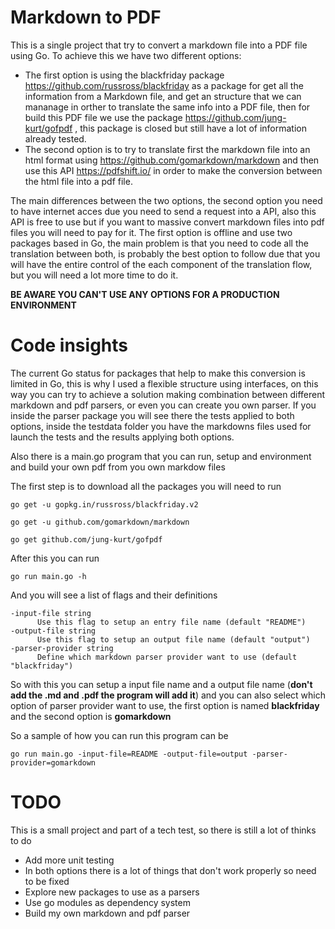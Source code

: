# Markdown to PDF

This is a single project that try to convert a markdown file into a PDF file using Go. To achieve this we have two different options:

* The first option is using the blackfriday package https://github.com/russross/blackfriday as a package for get all the information from a
Markdown file, and get an structure that we can mananage in orther to translate the same info into a PDF file, then for build this PDF file
we use the package https://github.com/jung-kurt/gofpdf , this package is closed but still have a lot of information already tested.
* The second option is to try to translate first the markdown file into an html format using https://github.com/gomarkdown/markdown and then
use this API https://pdfshift.io/ in order to make the conversion between the html file into a pdf file.

The main differences between the two options, the second option you need to have internet acces due you need to send a request into a API, also
this API is free to use but if you want to massive convert markdown files into pdf files you will need to pay for it. The first option is offline
and use two packages based in Go, the main problem is that you need to code all the translation between both, is probably the best option to follow
due that you will have the entire control of the each component of the translation flow, but you will need a lot more time to do it.

**BE AWARE YOU CAN'T USE ANY OPTIONS FOR A PRODUCTION ENVIRONMENT**


# Code insights

The current Go status for packages that help to make this conversion is limited in Go, this is why I used a flexible structure using interfaces, on this
way you can try to achieve a solution making combination between different markdown and pdf parsers, or even you can create you own parser. If you inside
the parser package you will see there the tests applied to both options, inside the testdata folder you have the markdowns files used for launch the tests
and the results applying both options.

Also there is a main.go program that you can run, setup and environment and build your own pdf from you own markdow files

The first step is to download all the packages you will need to run

```
go get -u gopkg.in/russross/blackfriday.v2

go get -u github.com/gomarkdown/markdown

go get github.com/jung-kurt/gofpdf
```

After this you can run

```
go run main.go -h
```

And you will see a list of flags and their definitions

```
-input-file string
      Use this flag to setup an entry file name (default "README")
-output-file string
      Use this flag to setup an output file name (default "output")
-parser-provider string
      Define which markdown parser provider want to use (default "blackfriday")
```

So with this you can setup a input file name and a output file name (**don't add the .md and .pdf the program will add it**) and you can also select which option of parser
provider want to use, the first option is named **blackfriday** and the second option is **gomarkdown**

So a sample of how you can run this program can be

```
go run main.go -input-file=README -output-file=output -parser-provider=gomarkdown  
```

# TODO

This is a small project and part of a tech test, so there is still a lot of thinks to do

* Add more unit testing
* In both options there is a lot of things that don't work properly so need to be fixed
* Explore new packages to use as a parsers
* Use go modules as dependency system
* Build my own markdown and pdf parser
